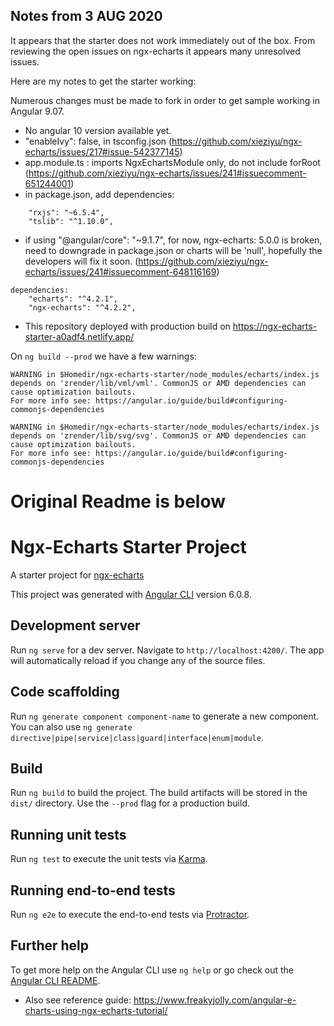 ## Notes from 3 AUG 2020 

It appears that the starter does not work immediately out of the box. 
From reviewing the open issues on ngx-echarts it appears many unresolved issues. 

Here are my notes to get the starter working:

Numerous changes must be made to fork in order to get sample working in Angular 9.07. 

-  No angular 10 version available yet. 
-  "enableIvy": false, in tsconfig.json (https://github.com/xieziyu/ngx-echarts/issues/217#issue-542377145)
-  app.module.ts : imports NgxEchartsModule only, do not include forRoot (https://github.com/xieziyu/ngx-echarts/issues/241#issuecomment-651244001)
- in package.json, add dependencies: 

```
    "rxjs": "~6.5.4",
    "tslib": "^1.10.0",
```

- if using "@angular/core": "~9.1.7", for now, ngx-echarts: 5.0.0 is broken, need to downgrade in package.json or charts will be 'null', hopefully the developers will fix it soon. (https://github.com/xieziyu/ngx-echarts/issues/241#issuecomment-648116169)


```
dependencies:
    "echarts": "^4.2.1",
    "ngx-echarts": "^4.2.2",
```

- This repository deployed with production build on https://ngx-echarts-starter-a0adf4.netlify.app/

On `ng build --prod` we have a few warnings: 

```
WARNING in $Homedir/ngx-echarts-starter/node_modules/echarts/index.js depends on 'zrender/lib/vml/vml'. CommonJS or AMD dependencies can cause optimization bailouts.
For more info see: https://angular.io/guide/build#configuring-commonjs-dependencies

WARNING in $Homedir/ngx-echarts-starter/node_modules/echarts/index.js depends on 'zrender/lib/svg/svg'. CommonJS or AMD dependencies can cause optimization bailouts.
For more info see: https://angular.io/guide/build#configuring-commonjs-dependencies
```


Original Readme is below
=========================

# Ngx-Echarts Starter Project

A starter project for [ngx-echarts](https://github.com/xieziyu/ngx-echarts)

This project was generated with [Angular CLI](https://github.com/angular/angular-cli) version 6.0.8.

## Development server

Run `ng serve` for a dev server. Navigate to `http://localhost:4200/`. The app will automatically reload if you change any of the source files.

## Code scaffolding

Run `ng generate component component-name` to generate a new component. You can also use `ng generate directive|pipe|service|class|guard|interface|enum|module`.

## Build

Run `ng build` to build the project. The build artifacts will be stored in the `dist/` directory. Use the `--prod` flag for a production build.

## Running unit tests

Run `ng test` to execute the unit tests via [Karma](https://karma-runner.github.io).

## Running end-to-end tests

Run `ng e2e` to execute the end-to-end tests via [Protractor](http://www.protractortest.org/).

## Further help

To get more help on the Angular CLI use `ng help` or go check out the [Angular CLI README](https://github.com/angular/angular-cli/blob/master/README.md).


-  Also see reference guide: https://www.freakyjolly.com/angular-e-charts-using-ngx-echarts-tutorial/
